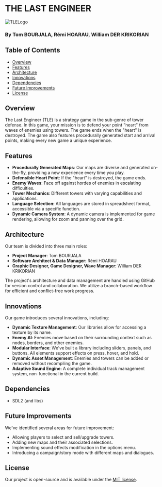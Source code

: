 # THE LAST ENGINEER
![TLELogo](https://github.com/tom-bourjala/ISEN-ALG-TLE/assets/31037693/6b3ea7c4-5294-4560-ace0-471560d39dfe)

### By Tom BOURJALA, Rémi HOARAU, William DER KRIKORIAN
## Table of Contents
- [Overview](#overview)
- [Features](#features)
- [Architecture](#architecture)
- [Innovations](#innovations)
- [Dependencies](#dependencies)
- [Future Improvements](#future-improvements)
- [License](#license)

## Overview
The Last Engineer (TLE) is a strategy game in the sub-genre of tower defense. In this game, your mission is to defend your point "heart" from waves of enemies using towers. The game ends when the "heart" is destroyed. The game also features procedurally generated start and arrival points, making every new game a unique experience.

## Features
- **Procedurally Generated Maps**: Our maps are diverse and generated on-the-fly, providing a new experience every time you play.
- **Defensible Heart Point**: If the "heart" is destroyed, the game ends.
- **Enemy Waves**: Face off against hordes of enemies in escalating difficulties.
- **Tower Mechanics**: Different towers with varying capabilities and applications.
- **Language Selection**: All languages are stored in spreadsheet format, accessible via a specific function.
- **Dynamic Camera System**: A dynamic camera is implemented for game rendering, allowing for zoom and panning over the grid.

## Architecture
Our team is divided into three main roles:
- **Project Manager**: Tom BOURJALA
- **Software Architect & Data Manager**: Rémi HOARAU
- **Graphic Designer, Game Designer, Wave Manager**: William DER KRIKORIAN

The project's architecture and data management are handled using GitHub for version control and collaboration. We utilize a branch-based workflow for efficient and conflict-free work progress.

## Innovations
Our game introduces several innovations, including:
- **Dynamic Texture Management**: Our libraries allow for accessing a texture by its name.
- **Enemy AI**: Enemies move based on their surrounding context such as nodes, borders, and other enemies.
- **Modular Interface**: We've built a library including sliders, panels, and buttons. All elements support effects on press, hover, and hold.
- **Dynamic Asset Management**: Enemies and towers can be added or removed without recompiling the game.
- **Adaptive Sound Engine**: A complete individual track management system, non-functional in the current build.

## Dependencies
- SDL2 (and libs)

## Future Improvements
We've identified several areas for future improvement:
- Allowing players to select and sell/upgrade towers.
- Adding new maps and their associated selections.
- Implementing sound effects modification in the options menu.
- Introducing a campaign/story mode with different maps and dialogues.

## License
Our project is open-source and is available under the [MIT license](https://opensource.org/licenses/MIT).

